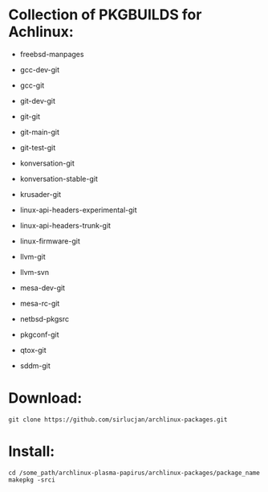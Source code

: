 # Collection of PKGBUILDS for Achlinux:

- freebsd-manpages

- gcc-dev-git

- gcc-git

- git-dev-git

- git-git

- git-main-git

- git-test-git

- konversation-git

- konversation-stable-git

- krusader-git

- linux-api-headers-experimental-git

- linux-api-headers-trunk-git

- linux-firmware-git

- llvm-git

- llvm-svn

- mesa-dev-git

- mesa-rc-git

- netbsd-pkgsrc

- pkgconf-git

- qtox-git

- sddm-git

# Download:

```
git clone https://github.com/sirlucjan/archlinux-packages.git

```
# Install:

```
cd /some_path/archlinux-plasma-papirus/archlinux-packages/package_name
makepkg -srci

```
